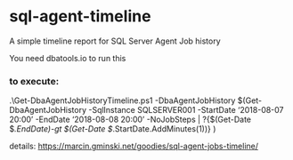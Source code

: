 # sql-agent-timeline
A simple timeline report for SQL Server Agent Job history

You need dbatools.io to run this

### to execute:
.\Get-DbaAgentJobHistoryTimeline.ps1 -DbaAgentJobHistory $(Get-DbaAgentJobHistory -SqlInstance SQLSERVER001 -StartDate ‘2018-08-07 20:00’ -EndDate ‘2018-08-08 20:00’ -NoJobSteps | ?{$(Get-Date $_.EndDate)-gt $(Get-Date $_.StartDate.AddMinutes(1))} )

details:
https://marcin.gminski.net/goodies/sql-agent-jobs-timeline/

